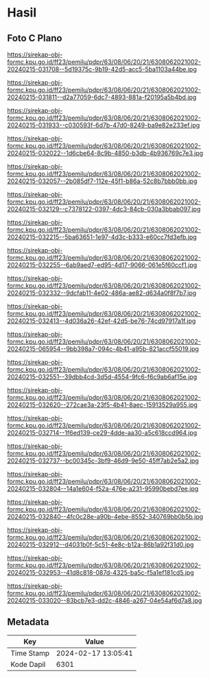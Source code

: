 # Hasil

## Foto C Plano

https://sirekap-obj-formc.kpu.go.id/ff23/pemilu/pdpr/63/08/06/20/21/6308062021002-20240215-031708--5d19375c-9b19-42d5-acc5-5ba1103a44be.jpg

https://sirekap-obj-formc.kpu.go.id/ff23/pemilu/pdpr/63/08/06/20/21/6308062021002-20240215-031811--d2a77059-6dc7-4893-881a-f20195a5b4bd.jpg

https://sirekap-obj-formc.kpu.go.id/ff23/pemilu/pdpr/63/08/06/20/21/6308062021002-20240215-031933--c030593f-6d7b-47d0-8249-ba9e82e233ef.jpg

https://sirekap-obj-formc.kpu.go.id/ff23/pemilu/pdpr/63/08/06/20/21/6308062021002-20240215-032022--1d6cbe64-8c9b-4850-b3db-4b936769c7e3.jpg

https://sirekap-obj-formc.kpu.go.id/ff23/pemilu/pdpr/63/08/06/20/21/6308062021002-20240215-032057--2b085df7-112e-45f1-b86a-52c8b7bbb0bb.jpg

https://sirekap-obj-formc.kpu.go.id/ff23/pemilu/pdpr/63/08/06/20/21/6308062021002-20240215-032129--c7378122-0397-4dc3-84cb-030a3bbab097.jpg

https://sirekap-obj-formc.kpu.go.id/ff23/pemilu/pdpr/63/08/06/20/21/6308062021002-20240215-032215--5ba63651-1e97-4d3c-b333-e60cc7fd3efb.jpg

https://sirekap-obj-formc.kpu.go.id/ff23/pemilu/pdpr/63/08/06/20/21/6308062021002-20240215-032255--6ab9aed7-ed95-4d17-9066-061e5f60ccf1.jpg

https://sirekap-obj-formc.kpu.go.id/ff23/pemilu/pdpr/63/08/06/20/21/6308062021002-20240215-032332--9dcfab11-4e02-486a-ae82-d634a0f8f7b7.jpg

https://sirekap-obj-formc.kpu.go.id/ff23/pemilu/pdpr/63/08/06/20/21/6308062021002-20240215-032413--4d036a26-42ef-42d5-be76-74cd97917a1f.jpg

https://sirekap-obj-formc.kpu.go.id/ff23/pemilu/pdpr/63/08/06/20/21/6308062021002-20240215-065954--9bb398a7-094c-4b41-a95b-821accf55019.jpg

https://sirekap-obj-formc.kpu.go.id/ff23/pemilu/pdpr/63/08/06/20/21/6308062021002-20240215-032551--39dbb4cd-3d5d-4554-9fc6-f6c9ab6af15e.jpg

https://sirekap-obj-formc.kpu.go.id/ff23/pemilu/pdpr/63/08/06/20/21/6308062021002-20240215-032620--272cae3a-23f5-4b41-8aec-15913529a955.jpg

https://sirekap-obj-formc.kpu.go.id/ff23/pemilu/pdpr/63/08/06/20/21/6308062021002-20240215-032714--1f6ed139-ce29-4dde-aa30-a5c618ccd964.jpg

https://sirekap-obj-formc.kpu.go.id/ff23/pemilu/pdpr/63/08/06/20/21/6308062021002-20240215-032737--bc00345c-3bf9-46d9-9e50-45ff7ab2e5a2.jpg

https://sirekap-obj-formc.kpu.go.id/ff23/pemilu/pdpr/63/08/06/20/21/6308062021002-20240215-032804--14a1e604-f52a-476e-a231-95990bebd7ee.jpg

https://sirekap-obj-formc.kpu.go.id/ff23/pemilu/pdpr/63/08/06/20/21/6308062021002-20240215-032840--4fc0c28e-a90b-4ebe-8552-340769bb0b5b.jpg

https://sirekap-obj-formc.kpu.go.id/ff23/pemilu/pdpr/63/08/06/20/21/6308062021002-20240215-032912--d4031b0f-5c51-4e8c-b12a-86b1a92f31d0.jpg

https://sirekap-obj-formc.kpu.go.id/ff23/pemilu/pdpr/63/08/06/20/21/6308062021002-20240215-032953--41d8c818-087d-4325-ba5c-f5a1ef181cd5.jpg

https://sirekap-obj-formc.kpu.go.id/ff23/pemilu/pdpr/63/08/06/20/21/6308062021002-20240215-033020--83bcb7e3-dd2c-4846-a267-04e54af6d7a8.jpg


## Metadata

| Key        | Value               |
| ---------- | ------------------- |
| Time Stamp | 2024-02-17 13:05:41 |
| Kode Dapil | 6301                |



